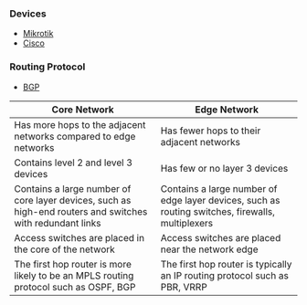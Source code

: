 ### Devices

- [Mikrotik](https://github.com/aan-agustiono/notes/tree/main/Networking/Mikrotik)
- [Cisco](https://github.com/aan-agustiono/notes/tree/main/Networking/Cisco/catalyst)

### Routing Protocol

- [BGP](https://github.com/aan-agustiono/notes/blob/main/Networking/Routing/BGP/README.md)

| Core Network	| Edge Network |
|--- | --- |
| Has more hops to the adjacent networks compared to edge networks |	Has fewer hops to their adjacent networks |
| Contains level 2 and level 3 devices |	Has few or no layer 3 devices |
| Contains a large number of core layer devices, such as high-end routers and switches with redundant links |	Contains a large number of edge layer devices, such as routing switches, firewalls, multiplexers |
| Access switches are placed in the core of the network |	Access switches are placed near the network edge |
| The first hop router is more likely to be an MPLS routing protocol such as OSPF, BGP |	The first hop router is typically an IP routing protocol such as PBR, VRRP |
